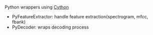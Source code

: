 
Python wrappers using [Cython](http://cython.org)

* PyFeatureExtractor: handle feature extraction(spectrogram, mfcc, fbank)
* PyDecoder: wraps decoding process